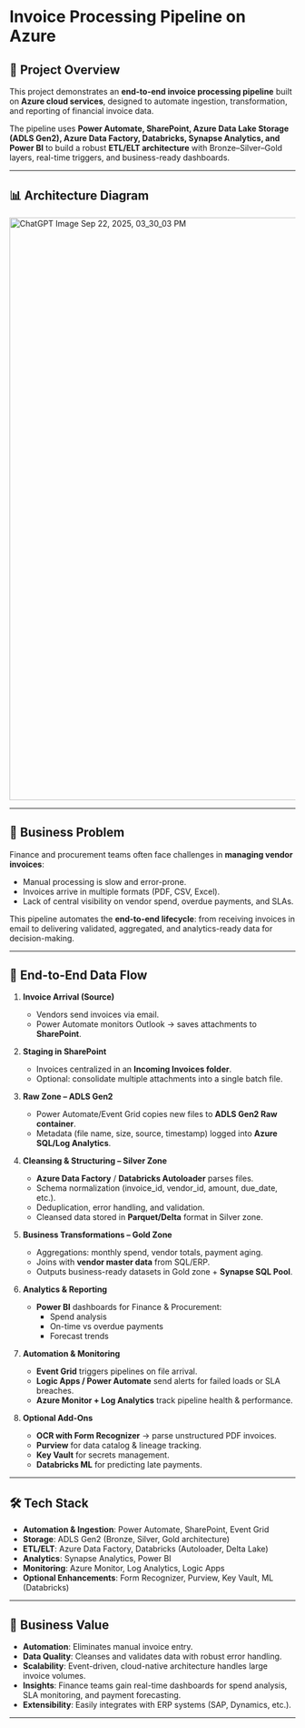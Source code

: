 # Invoice Processing Pipeline on Azure  

## 📌 Project Overview  
This project demonstrates an **end-to-end invoice processing pipeline** built on **Azure cloud services**, designed to automate ingestion, transformation, and reporting of financial invoice data.  

The pipeline uses **Power Automate, SharePoint, Azure Data Lake Storage (ADLS Gen2), Azure Data Factory, Databricks, Synapse Analytics, and Power BI** to build a robust **ETL/ELT architecture** with Bronze–Silver–Gold layers, real-time triggers, and business-ready dashboards.  

---

## 📊 Architecture Diagram  
<img width="1536" height="1024" alt="ChatGPT Image Sep 22, 2025, 03_30_03 PM" src="https://github.com/user-attachments/assets/9992b248-cd3c-4242-9787-d39d00ede94b" />


---

## 🎯 Business Problem  
Finance and procurement teams often face challenges in **managing vendor invoices**:  
- Manual processing is slow and error-prone.  
- Invoices arrive in multiple formats (PDF, CSV, Excel).  
- Lack of central visibility on vendor spend, overdue payments, and SLAs.  

This pipeline automates the **end-to-end lifecycle**: from receiving invoices in email to delivering validated, aggregated, and analytics-ready data for decision-making.  

---

## 🔹 End-to-End Data Flow  

1. **Invoice Arrival (Source)**  
   - Vendors send invoices via email.  
   - Power Automate monitors Outlook → saves attachments to **SharePoint**.  

2. **Staging in SharePoint**  
   - Invoices centralized in an **Incoming Invoices folder**.  
   - Optional: consolidate multiple attachments into a single batch file.  

3. **Raw Zone – ADLS Gen2**  
   - Power Automate/Event Grid copies new files to **ADLS Gen2 Raw container**.  
   - Metadata (file name, size, source, timestamp) logged into **Azure SQL/Log Analytics**.  

4. **Cleansing & Structuring – Silver Zone**  
   - **Azure Data Factory** / **Databricks Autoloader** parses files.  
   - Schema normalization (invoice_id, vendor_id, amount, due_date, etc.).  
   - Deduplication, error handling, and validation.  
   - Cleansed data stored in **Parquet/Delta** format in Silver zone.  

5. **Business Transformations – Gold Zone**  
   - Aggregations: monthly spend, vendor totals, payment aging.  
   - Joins with **vendor master data** from SQL/ERP.  
   - Outputs business-ready datasets in Gold zone + **Synapse SQL Pool**.  

6. **Analytics & Reporting**  
   - **Power BI** dashboards for Finance & Procurement:  
     - Spend analysis  
     - On-time vs overdue payments  
     - Forecast trends  

7. **Automation & Monitoring**  
   - **Event Grid** triggers pipelines on file arrival.  
   - **Logic Apps / Power Automate** send alerts for failed loads or SLA breaches.  
   - **Azure Monitor + Log Analytics** track pipeline health & performance.  

8. **Optional Add-Ons**  
   - **OCR with Form Recognizer** → parse unstructured PDF invoices.  
   - **Purview** for data catalog & lineage tracking.  
   - **Key Vault** for secrets management.  
   - **Databricks ML** for predicting late payments.  

---

## 🛠️ Tech Stack  

- **Automation & Ingestion**: Power Automate, SharePoint, Event Grid  
- **Storage**: ADLS Gen2 (Bronze, Silver, Gold architecture)  
- **ETL/ELT**: Azure Data Factory, Databricks (Autoloader, Delta Lake)  
- **Analytics**: Synapse Analytics, Power BI  
- **Monitoring**: Azure Monitor, Log Analytics, Logic Apps  
- **Optional Enhancements**: Form Recognizer, Purview, Key Vault, ML (Databricks)  

---

## 🚀 Business Value  

- **Automation**: Eliminates manual invoice entry.  
- **Data Quality**: Cleanses and validates data with robust error handling.  
- **Scalability**: Event-driven, cloud-native architecture handles large invoice volumes.  
- **Insights**: Finance teams gain real-time dashboards for spend analysis, SLA monitoring, and payment forecasting.  
- **Extensibility**: Easily integrates with ERP systems (SAP, Dynamics, etc.).  

---




